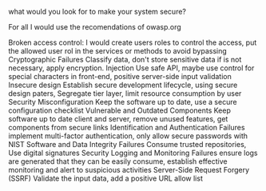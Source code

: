 what would you look for to make your system secure?

For all I would use the recomendations of owasp.org

Broken access control:
    I would create users roles to control the access, put the allowed user rol in the services or methods to avoid bypassing
Cryptographic Failures
    Classify data, don't store sensitive data if is not necessary, apply encryption.
Injection
    Use safe API, maybe use control for special characters in front-end, positive server-side input validation
Insecure design
    Establish secure development lifecycle, using secure design paters, Segregate tier layer, limit resource consumption by user
Security Misconfiguration
    Keep the software up to date, use a secure configuration checklist
Vulnerable and Outdated Components
    Keep software up to date client and server, remove unused features, get components from secure links
Identification and Authentication Failures
    implement multi-factor authentication, only allow secure passwords with NIST
Software and Data Integrity Failures
    Consume trusted repositories, Use digital signatures
Security Logging and Monitoring Failures
    ensure logs are generated that they can be easily consume, establish effective monitoring and alert to suspicious activities
Server-Side Request Forgery (SSRF)
    Validate the input data, add a positive URL allow list